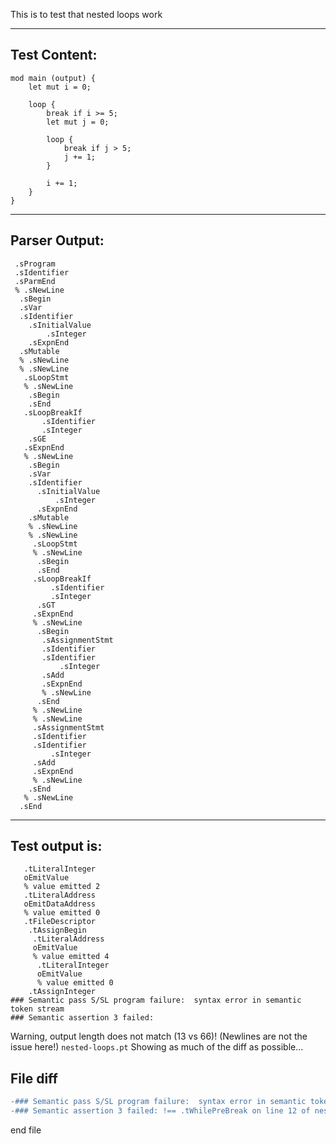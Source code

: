 This is to test that nested loops work

-------------------------


Test Content: 
-------------------------
```
mod main (output) { 
    let mut i = 0;

    loop {
        break if i >= 5;
        let mut j = 0;

        loop {
            break if j > 5;
            j += 1;
        }
        
        i += 1;
    }
}
```
------------------------


Parser Output: 
-------------------------
```
 .sProgram
 .sIdentifier
 .sParmEnd
 % .sNewLine
  .sBegin
  .sVar
  .sIdentifier
    .sInitialValue
        .sInteger
    .sExpnEnd
  .sMutable
  % .sNewLine
  % .sNewLine
   .sLoopStmt
   % .sNewLine
    .sBegin
    .sEnd
   .sLoopBreakIf
       .sIdentifier
       .sInteger
    .sGE
   .sExpnEnd
   % .sNewLine
    .sBegin
    .sVar
    .sIdentifier
      .sInitialValue
          .sInteger
      .sExpnEnd
    .sMutable
    % .sNewLine
    % .sNewLine
     .sLoopStmt
     % .sNewLine
      .sBegin
      .sEnd
     .sLoopBreakIf
         .sIdentifier
         .sInteger
      .sGT
     .sExpnEnd
     % .sNewLine
      .sBegin
       .sAssignmentStmt
       .sIdentifier
       .sIdentifier
           .sInteger
       .sAdd
       .sExpnEnd
       % .sNewLine
      .sEnd
     % .sNewLine
     % .sNewLine
     .sAssignmentStmt
     .sIdentifier
     .sIdentifier
         .sInteger
     .sAdd
     .sExpnEnd
     % .sNewLine
    .sEnd
   % .sNewLine
  .sEnd

```
------------------------

Test output is: 
-------------------------
```
   .tLiteralInteger
   oEmitValue
   % value emitted 2
   .tLiteralAddress
   oEmitDataAddress
   % value emitted 0
   .tFileDescriptor
    .tAssignBegin
     .tLiteralAddress
     oEmitValue
     % value emitted 4
      .tLiteralInteger
      oEmitValue
      % value emitted 0
    .tAssignInteger
### Semantic pass S/SL program failure:  syntax error in semantic token stream
### Semantic assertion 3 failed: 

```


Warning, output length does not match (13 vs 66)!  (Newlines are not the issue here!) `nested-loops.pt`
Showing as much of the diff as possible...

File diff
-------------------------
```diff
-### Semantic pass S/SL program failure:  syntax error in semantic token stream !== .tWhileBegin on line 11 of nested-loops.pt
-### Semantic assertion 3 failed: !== .tWhilePreBreak on line 12 of nested-loops.pt

```
end file
